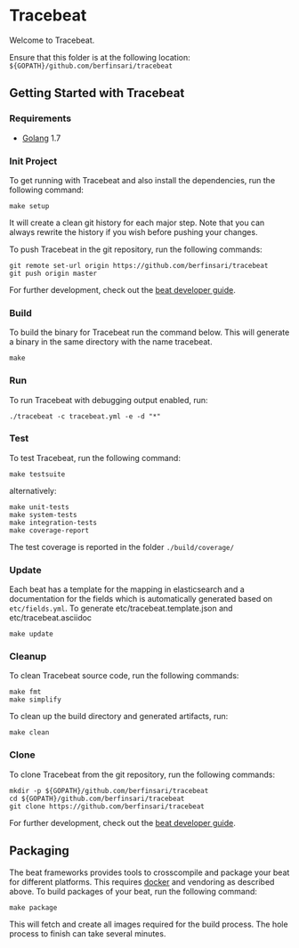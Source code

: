 # Tracebeat

Welcome to Tracebeat.

Ensure that this folder is at the following location:
`${GOPATH}/github.com/berfinsari/tracebeat`

## Getting Started with Tracebeat

### Requirements

* [Golang](https://golang.org/dl/) 1.7

### Init Project
To get running with Tracebeat and also install the
dependencies, run the following command:

```
make setup
```

It will create a clean git history for each major step. Note that you can always rewrite the history if you wish before pushing your changes.

To push Tracebeat in the git repository, run the following commands:

```
git remote set-url origin https://github.com/berfinsari/tracebeat
git push origin master
```

For further development, check out the [beat developer guide](https://www.elastic.co/guide/en/beats/libbeat/current/new-beat.html).

### Build

To build the binary for Tracebeat run the command below. This will generate a binary
in the same directory with the name tracebeat.

```
make
```


### Run

To run Tracebeat with debugging output enabled, run:

```
./tracebeat -c tracebeat.yml -e -d "*"
```


### Test

To test Tracebeat, run the following command:

```
make testsuite
```

alternatively:
```
make unit-tests
make system-tests
make integration-tests
make coverage-report
```

The test coverage is reported in the folder `./build/coverage/`

### Update

Each beat has a template for the mapping in elasticsearch and a documentation for the fields
which is automatically generated based on `etc/fields.yml`.
To generate etc/tracebeat.template.json and etc/tracebeat.asciidoc

```
make update
```


### Cleanup

To clean  Tracebeat source code, run the following commands:

```
make fmt
make simplify
```

To clean up the build directory and generated artifacts, run:

```
make clean
```


### Clone

To clone Tracebeat from the git repository, run the following commands:

```
mkdir -p ${GOPATH}/github.com/berfinsari/tracebeat
cd ${GOPATH}/github.com/berfinsari/tracebeat
git clone https://github.com/berfinsari/tracebeat
```


For further development, check out the [beat developer guide](https://www.elastic.co/guide/en/beats/libbeat/current/new-beat.html).


## Packaging

The beat frameworks provides tools to crosscompile and package your beat for different platforms. This requires [docker](https://www.docker.com/) and vendoring as described above. To build packages of your beat, run the following command:

```
make package
```

This will fetch and create all images required for the build process. The hole process to finish can take several minutes.

